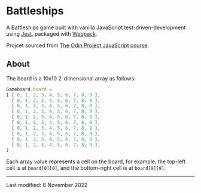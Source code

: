 # Battleships

A Battleships game built with vanilla JavaScript test-driven-development using [Jest](https://jestjs.io/), packaged with [Webpack](https://webpack.js.org/).


Projcet sourced from [The Odin Project JavaScript course](https://www.theodinproject.com/lessons/node-path-javascript-battleship).

## About

The board is a 10x10 2-dimensional array as follows:

```javascript
Gameboard.board = 
[ [ 0, 1, 2, 3, 4, 5, 6, 7, 8, 9 ],
  [ 0, 1, 2, 3, 4, 5, 6, 7, 8, 9 ],
  [ 0, 1, 2, 3, 4, 5, 6, 7, 8, 9 ],
  [ 0, 1, 2, 3, 4, 5, 6, 7, 8, 9 ],
  [ 0, 1, 2, 3, 4, 5, 6, 7, 8, 9 ],
  [ 0, 1, 2, 3, 4, 5, 6, 7, 8, 9 ],
  [ 0, 1, 2, 3, 4, 5, 6, 7, 8, 9 ],
  [ 0, 1, 2, 3, 4, 5, 6, 7, 8, 9 ],
  [ 0, 1, 2, 3, 4, 5, 6, 7, 8, 9 ],
  [ 0, 1, 2, 3, 4, 5, 6, 7, 8, 9 ],
]
```
Each array value represents a cell on the board, for example, the top-left cell is at `board[0][0]`, and the bottom-right cell is at `board[9][9]`.




---

Last modified: 8 November 2022